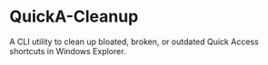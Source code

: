# QuickA-Cleanup
A CLI utility to clean up bloated, broken, or outdated Quick Access shortcuts in Windows Explorer.
